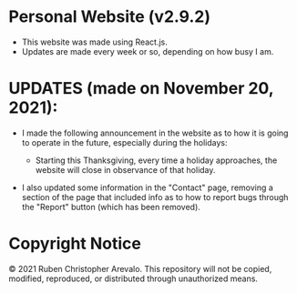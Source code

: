 # Personal Website (v2.9.2)

* This website was made using React.js.
* Updates are made every week or so, depending on how busy I am.

# UPDATES (made on November 20, 2021):

* I made the following announcement in the website as to how it is going to operate in the future, especially during the holidays:
    * Starting this Thanksgiving, every time a holiday approaches, the website will close in observance of that holiday.

* I also updated some information in the "Contact" page, removing a section of the page that included info as to how to report bugs through the "Report" button (which has been removed).

# Copyright Notice

© 2021 Ruben Christopher Arevalo. This repository will not be copied, modified, reproduced, or distributed through unauthorized means.
